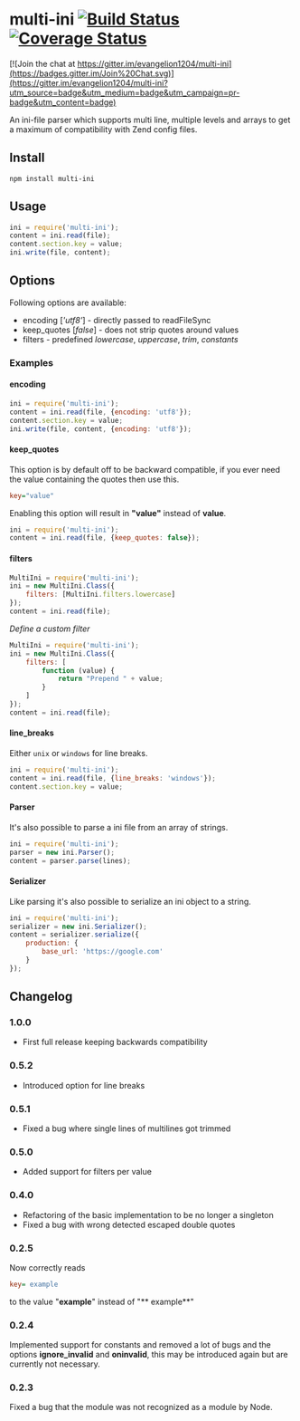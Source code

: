 # multi-ini [![Build Status](https://travis-ci.org/evangelion1204/multi-ini.png?branch=master)](https://travis-ci.org/evangelion1204/multi-ini) [![Coverage Status](https://coveralls.io/repos/evangelion1204/multi-ini/badge.svg?branch=master)](https://coveralls.io/r/evangelion1204/multi-ini?branch=master)

[![Join the chat at https://gitter.im/evangelion1204/multi-ini](https://badges.gitter.im/Join%20Chat.svg)](https://gitter.im/evangelion1204/multi-ini?utm_source=badge&utm_medium=badge&utm_campaign=pr-badge&utm_content=badge)

An ini-file parser which supports multi line, multiple levels and arrays to get a maximum of compatibility with Zend config files.

## Install

```shell
npm install multi-ini
```

## Usage

```js
ini = require('multi-ini');
content = ini.read(file);
content.section.key = value;
ini.write(file, content);

```

## Options

Following options are available:
* encoding \[*'utf8'*\] - directly passed to readFileSync
* keep_quotes \[*false*\] - does not strip quotes around values
* filters - predefined *lowercase*, *uppercase*, *trim*, *constants*

### Examples

#### encoding

```js
ini = require('multi-ini');
content = ini.read(file, {encoding: 'utf8'});
content.section.key = value;
ini.write(file, content, {encoding: 'utf8'});
```

#### keep_quotes
This option is by default off to be backward compatible, if you ever need the value containing the quotes then use this.
```ini
key="value"
```
Enabling this option will result in **"value"** instead of **value**.

```js
ini = require('multi-ini');
content = ini.read(file, {keep_quotes: false});
```

#### filters

```js
MultiIni = require('multi-ini');
ini = new MultiIni.Class({
    filters: [MultiIni.filters.lowercase]
});
content = ini.read(file);
```

*Define a custom filter*
```js
MultiIni = require('multi-ini');
ini = new MultiIni.Class({
    filters: [
        function (value) {
            return "Prepend " + value;
        }
    ]
});
content = ini.read(file);
```

#### line_breaks

Either `unix` or `windows` for line breaks.

```js
ini = require('multi-ini');
content = ini.read(file, {line_breaks: 'windows'});
content.section.key = value;
```

#### Parser

It's also possible to parse a ini file from an array of strings.

```js
ini = require('multi-ini');
parser = new ini.Parser();
content = parser.parse(lines);
```

#### Serializer

Like parsing it's also possible to serialize an ini object to a string.

```js
ini = require('multi-ini');
serializer = new ini.Serializer();
content = serializer.serialize({
    production: {
        base_url: 'https://google.com'
    }
});
```

## Changelog

### 1.0.0
* First full release keeping backwards compatibility

### 0.5.2
* Introduced option for line breaks

### 0.5.1
* Fixed a bug where single lines of multilines got trimmed

### 0.5.0
* Added support for filters per value

### 0.4.0
* Refactoring of the basic implementation to be no longer a singleton
* Fixed a bug with wrong detected escaped double quotes

### 0.2.5
Now correctly reads
```ini
key= example
```
to the value "**example**" instead of "** example**"

### 0.2.4
Implemented support for constants and removed a lot of bugs and the options **ignore_invalid** and **oninvalid**, this may be introduced again but are currently not necessary.

### 0.2.3
Fixed a bug that the module was not recognized as a module by Node.
